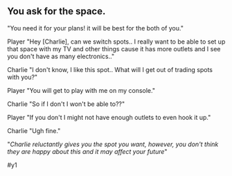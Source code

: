 ## You ask for the space.
"You need it for your plans! it will be best for the both of you."

Player "Hey [Charlie], can we switch spots.. I really want to be able to set up that space with my TV and other things cause it has more outlets and I see you don't have as many electronics.."

Charlie "I don't know, I like this spot.. What will I get out of trading spots with you?"

Player "You will get to play with me on my console."

Charlie "So if I don't I won't be able to??"

Player "If you don't I might not have enough outlets to even hook it up."

Charlie "Ugh fine." 

"_Charlie reluctantly gives you the spot you want, however, you don't think they are happy about this and it may affect your future_"

#y1